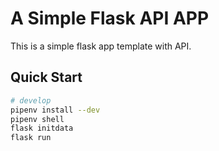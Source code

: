 # A Simple Flask API APP

This is a simple flask app template with API.

## Quick Start

```bash
# develop
pipenv install --dev
pipenv shell
flask initdata
flask run
```
